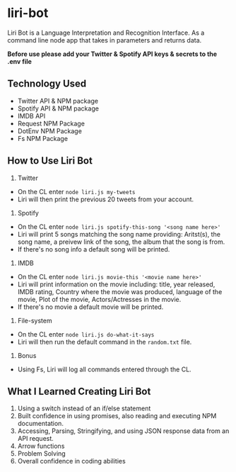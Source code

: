 # liri-bot

Liri Bot is a Language Interpretation and Recognition Interface. As a command line node app that takes in parameters and returns data.

**Before use please add your Twitter & Spotify API keys & secrets to the .env file**

## Technology Used

- Twitter API & NPM package
- Spotify API & NPM package
- IMDB API
- Request NPM Package
- DotEnv NPM Package
- Fs NPM Package

## How to Use Liri Bot

1. Twitter

- On the CL enter `node liri.js my-tweets`
- Liri will then print the previous 20 tweets from your account.

1. Spotify

- On the CL enter `node liri.js spotify-this-song '<song name here>'`
- Liri will print 5 songs matching the song name providing: Aritst(s), the song name, a preivew link of the song, the album that the song is from.
- If there's no song info a default song will be printed.

1. IMDB

- On the CL enter `node liri.js movie-this '<movie name here>'`
- Liri will print information on the movie including: title, year released, IMDB rating, Country where the movie was produced, language of the movie, Plot of the movie, Actors/Actresses in the movie.
- If there's no movie a default movie will be printed.

1. File-system

- On the CL enter `node liri.js do-what-it-says`
- Liri will then run the default command in the `random.txt` file.

1. Bonus

- Using Fs, Liri will log all commands entered through the CL.

## What I Learned Creating Liri Bot

1. Using a switch instead of an if/else statement
2. Built confidence in using promises, also reading and executing NPM documentation.
3. Accessing, Parsing, Stringifying, and using JSON response data from an API request.
4. Arrow functions
5. Problem Solving
6. Overall confidence in coding abilities
